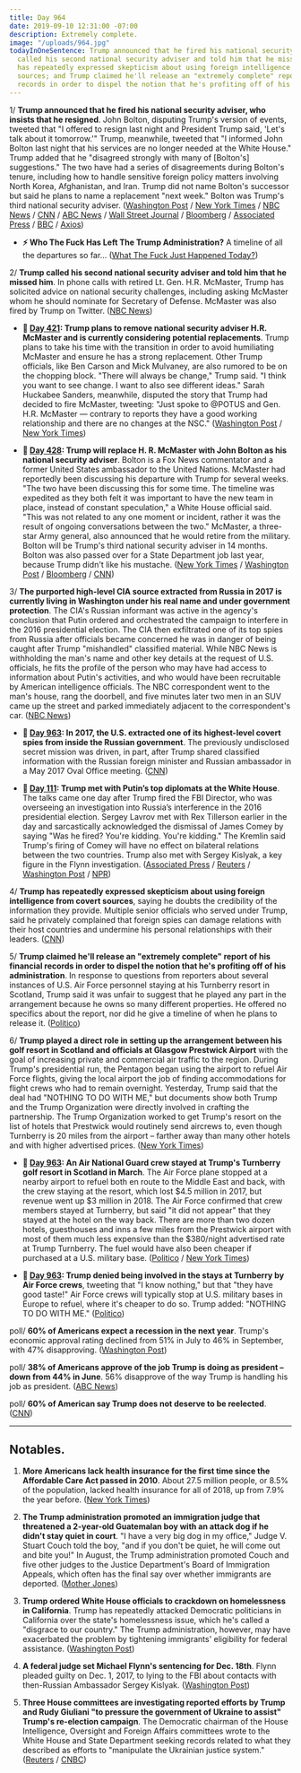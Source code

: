 ```yaml
---
title: Day 964
date: 2019-09-10 12:31:00 -07:00
description: Extremely complete.
image: "/uploads/964.jpg"
todayInOneSentence: Trump announced that he fired his national security adviser; Trump
  called his second national security adviser and told him that he missed him; Trump
  has repeatedly expressed skepticism about using foreign intelligence from covert
  sources; and Trump claimed he'll release an "extremely complete" report of his financial
  records in order to dispel the notion that he's profiting off of his administration.
---
```


1/ **Trump announced that he fired his national security adviser, who insists that he resigned**. John Bolton, disputing Trump's version of events, tweeted that "I offered to resign last night and President Trump said, 'Let's talk about it tomorrow.'" Trump, meanwhile, tweeted that "I informed John Bolton last night that his services are no longer needed at the White House." Trump added that he "disagreed strongly with many of \[Bolton's\] suggestions." The two have had a series of disagreements during Bolton's tenure, including how to handle sensitive foreign policy matters involving North Korea, Afghanistan, and Iran. Trump did not name Bolton's successor but said he plans to name a replacement "next week." Bolton was Trump's third national security adviser. ([Washington Post](https://www.washingtonpost.com/politics/trump-fires-bolton-as-national-security-adviser-saying-he-disagreed-strongly-with-many-of-his-suggestions/2019/09/10/13409e2c-d3b9-11e9-9610-fb56c5522e1c_story.html) / [New York Times](https://www.nytimes.com/2019/09/10/us/politics/john-bolton-national-security-adviser-trump.html) / [NBC News](https://www.nbcnews.com/politics/donald-trump/trump-fires-national-security-adviser-john-bolton-n1051986) / [CNN](https://www.cnn.com/2019/09/10/politics/trump-john-bolton-out/) / [ABC News](https://abcnews.go.com/Politics/trump-fires-national-security-adviser-john-bolton/story?id=65512257) / [Wall Street Journal](https://www.wsj.com/articles/trump-says-john-bolton-is-leaving-white-house-11568131727) / [Bloomberg](https://www.bloomberg.com/news/articles/2019-09-10/trump-fires-bolton-as-top-security-adviser-citing-disagreements) / [Associated Press](https://apnews.com/788d664afbfd4565805dc1c0de8d4ffb) / [BBC](https://www.bbc.com/news/world-us-canada-49655279) / [Axios](https://www.axios.com/john-bolton-fired-donald-trump-tweet-a69a3771-2a62-4b15-a643-76f38d0614fb.html))

* **⚡️ Who The Fuck Has Left The Trump Administration?** A timeline of all the departures so far... ([What The Fuck Just Happened Today?](https://talk.whatthefuckjusthappenedtoday.com/t/who-the-fuck-has-left-the-trump-administration/908))

2/ **Trump called his second national security adviser and told him that he missed him**. In phone calls with retired Lt. Gen. H.R. McMaster, Trump has solicited advice on national security challenges, including asking McMaster whom he should nominate for Secretary of Defense. McMaster was also fired by Trump on Twitter. ([NBC News](https://www.nbcnews.com/politics/national-security/frustration-bolton-mounted-trump-reached-out-ex-adviser-mcmaster-n1051996))

* **📌 [Day 421](https://whatthefuckjusthappenedtoday.com/2018/03/16/day-421/#1-trump-plans-to-remove-national-sec): Trump plans to remove national security adviser H.R. McMaster and is currently considering potential replacements**. Trump plans to take his time with the transition in order to avoid humiliating McMaster and ensure he has a strong replacement. Other Trump officials, like Ben Carson and Mick Mulvaney, are also rumored to be on the chopping block. "There will always be change," Trump said. "I think you want to see change. I want to also see different ideas." Sarah Huckabee Sanders, meanwhile, disputed the story that Trump had decided to fire McMaster, tweeting: "Just spoke to @POTUS and Gen. H.R. McMaster — contrary to reports they have a good working relationship and there are no changes at the NSC." ([Washington Post](https://www.washingtonpost.com/politics/trump-decides-to-remove-national-security-adviser-and-others-may-follow/2018/03/15/fea2ebae-285c-11e8-bc72-077aa4dab9ef_story.html?utm_term=.aea9427e1773) / [New York Times](https://www.nytimes.com/2018/03/15/us/politics/trump-white-house-turnover.html))

* **📌 [Day 428](https://whatthefuckjusthappenedtoday.com/2018/03/23/day-428/#4-trump-will-replace-h-r-mcmaster-wi): Trump will replace H. R. McMaster with John Bolton as his national security adviser**. Bolton is a Fox News commentator and a former United States ambassador to the United Nations. McMaster had reportedly been discussing his departure with Trump for several weeks. "The two have been discussing this for some time. The timeline was expedited as they both felt it was important to have the new team in place, instead of constant speculation," a White House official said. "This was not related to any one moment or incident, rather it was the result of ongoing conversations between the two." McMaster, a three-star Army general, also announced that he would retire from the military. Bolton will be Trump's third national security adviser in 14 months. Bolton was also passed over for a State Department job last year, because Trump didn't like his mustache. ([New York Times](https://www.nytimes.com/2018/03/22/us/politics/hr-mcmaster-trump-bolton.html) / [Washington Post](https://www.washingtonpost.com/world/national-security/trump-names-former-ambassador-john-bolton-as-his-new-national-security-adviser/2018/03/22/aa1d19e6-2e20-11e8-8ad6-fbc50284fce8_story.html) / [Bloomberg](https://www.bloomberg.com/news/articles/2018-03-22/trump-replaces-mcmaster-with-bolton-as-national-security-adviser) / [CNN](https://www.cnn.com/2018/03/22/politics/trump-replace-national-security-adviser-mcmaster-bolton/index.html))

3/ **The purported high-level CIA source extracted from Russia in 2017 is currently living in Washington under his real name and under government protection**. The CIA's Russian informant was active in the agency's conclusion that Putin ordered and orchestrated the campaign to interfere in the 2016 presidential election. The CIA then exfiltrated one of its top spies from Russia after officials became concerned he was in danger of being caught after Trump "mishandled" classified material. While NBC News is withholding the man's name and other key details at the request of U.S. officials, he fits the profile of the person who may have had access to information about Putin's activities, and who would have been recruitable by American intelligence officials. The NBC correspondent went to the man's house, rang the doorbell, and five minutes later two men in an SUV came up the street and parked immediately adjacent to the correspondent's car. ([NBC News](https://www.nbcnews.com/news/us-news/possible-ex-russian-spy-cia-living-washington-area-n1051741))

* **📌 [Day 963](https://whatthefuckjusthappenedtoday.com/2019/09/09/day-963/#3-in-2017-the-u-s-extracted-one-of-i): In 2017, the U.S. extracted one of its highest-level covert spies from inside the Russian government**. The previously undisclosed secret mission was driven, in part, after Trump shared classified information with the Russian foreign minister and Russian ambassador in a May 2017 Oval Office meeting. ([CNN](https://www.cnn.com/2019/09/09/politics/russia-us-spy-extracted/index.html))

* **📌 [Day 111](https://whatthefuckjusthappenedtoday.com/2017/05/10/Day-111/#1-trump-met-with-putin%E2%80%99s-top-diploma): Trump met with Putin’s top diplomats at the White House**. The talks came one day after Trump fired the FBI Director, who was overseeing an investigation into Russia’s interference in the 2016 presidential election. Sergey Lavrov met with Rex Tillerson earlier in the day and sarcastically acknowledged the dismissal of James Comey by saying "Was he fired? You're kidding. You're kidding." The Kremlin said Trump's firing of Comey will have no effect on bilateral relations between the two countries. Trump also met with Sergey Kislyak, a key figure in the Flynn investigation. ([Associated Press](https://apnews.com/190c006d277c48f7954e472282a2436b/Official:-Trump-may-meet-top-Russian-diplomat-in-White-House) / [Reuters](https://www.reuters.com/article/us-usa-russia-idUSKBN1861V4) / [Washington Post](https://www.washingtonpost.com/world/national-security/trump-to-meet-top-russian-diplomat-at-the-white-house/2017/05/09/a32ccba6-3531-11e7-ab03-aa29f656f13e_story.html) / [NPR](http://www.npr.org/sections/thetwo-way/2017/05/10/527755991/trump-meets-with-russias-lavrov-at-the-white-house-today))

4/ **Trump has repeatedly expressed skepticism about using foreign intelligence from covert sources**, saying he doubts the credibility of the information they provide. Multiple senior officials who served under Trump, said he privately complained that foreign spies can damage relations with their host countries and undermine his personal relationships with their leaders. ([CNN](https://www.cnn.com/2019/09/10/politics/donald-trump-foreign-spies-skeptical/))

5/ **Trump claimed he'll release an "extremely complete" report of his financial records in order to dispel the notion that he's profiting off of his administration**. In response to questions from reporters about several instances of U.S. Air Force personnel staying at his Turnberry resort in Scotland, Trump said it was unfair to suggest that he played any part in the arrangement because he owns so many different properties. He offered no specifics about the report, nor did he give a timeline of when he plans to release it. ([Politico](https://www.politico.com/story/2019/09/09/trump-financial-information-1486965))

6/ **Trump played a direct role in setting up the arrangement between his golf resort in Scotland and officials at Glasgow Prestwick Airport** with the goal of increasing private and commercial air traffic to the region. During Trump's presidential run, the Pentagon began using the airport to refuel Air Force flights, giving the local airport the job of finding accommodations for flight crews who had to remain overnight. Yesterday, Trump said that the deal had "NOTHING TO DO WITH ME," but documents show both Trump and the Trump Organization were directly involved in crafting the partnership. The Trump Organization worked to get Trump's resort on the list of hotels that Prestwick would routinely send aircrews to, even though Turnberry is 20 miles from the airport – farther away than many other hotels and with higher advertised prices. ([New York Times](https://www.nytimes.com/2019/09/09/us/politics/trump-hotel-turnberry.html))

* **📌 [Day 963](https://whatthefuckjusthappenedtoday.com/2019/09/09/day-963/#1-an-air-national-guard-crew-stayed): An Air National Guard crew stayed at Trump's Turnberry golf resort in Scotland in March**. The Air Force plane stopped at a nearby airport to refuel both en route to the Middle East and back, with the crew staying at the resort, which lost $4.5 million in 2017, but revenue went up $3 million in 2018. The Air Force confirmed that crew members stayed at Turnberry, but said "it did not appear" that they stayed at the hotel on the way back. There are more than two dozen hotels, guesthouses and inns a few miles from the Prestwick airport with most of them much less expensive than the $380/night advertised rate at Trump Turnberry. The fuel would have also been cheaper if purchased at a U.S. military base. ([Politico](https://www.politico.com/story/2019/09/06/air-force-trump-scottish-retreat-1484337) / [New York Times](https://www.nytimes.com/2019/09/07/us/politics/military-stopover-trump-turnberry.html))

* **📌 [Day 963](https://whatthefuckjusthappenedtoday.com/2019/09/09/day-963/#2-trump-denied-being-involved-in-the): Trump denied being involved in the stays at Turnberry by Air Force crews**, tweeting that "I know nothing," but that "they have good taste!" Air Force crews will typically stop at U.S. military bases in Europe to refuel, where it's cheaper to do so. Trump added: "NOTHING TO DO WITH ME." ([Politico](https://www.politico.com/story/2019/09/09/trump-air-force-scotland-resort-1486440))

poll/ **60% of Americans expect a recession in the next year**. Trump's economic approval rating declined from 51% in July to 46% in September, with 47% disapproving. ([Washington Post](https://www.washingtonpost.com/politics/six-in-10-americans-expect-a-recession-and-higher-prices-as-trumps-approval-rating-slips-washington-post-abc-news-poll-finds/2019/09/10/d99f3408-d2d7-11e9-ab26-e6dbebac45d3_story.html))

poll/ **38% of Americans approve of the job Trump is doing as president – down from 44% in June**. 56% disapprove of the way Trump is handling his job as president. ([ABC News](https://abcnews.go.com/Politics/ten-call-recession-trump-approval-drops-points-poll/story?id=65414875))

poll/ **60% of American say Trump does not deserve to be reelected**. ([CNN](https://www.cnn.com/2019/09/10/politics/cnn-poll-trump-reelection-2020/index.html))

---

## Notables.

1. **More Americans lack health insurance for the first time since the Affordable Care Act passed in 2010**. About 27.5 million people, or 8.5% of the population, lacked health insurance for all of 2018, up from 7.9% the year before. ([New York Times](https://www.nytimes.com/2019/09/10/business/economy/health-insurance-poverty-rate-census.html))

2. **The Trump administration promoted an immigration judge that threatened a 2-year-old Guatemalan boy with an attack dog if he didn't stay quiet in court**. "I have a very big dog in my office," Judge V. Stuart Couch told the boy, "and if you don't be quiet, he will come out and bite you!" In August, the Trump administration promoted Couch and five other judges to the Justice Department's Board of Immigration Appeals, which often has the final say over whether immigrants are deported. ([Mother Jones](https://www.motherjones.com/politics/2019/09/judge-promoted-by-trump-administration-threatened-a-2-year-old-with-an-attack-dog/))

3. **Trump ordered White House officials to crackdown on homelessness in California**. Trump has repeatedly attacked Democratic politicians in California over the state's homelessness issue, which he's called a "disgrace to our country." The Trump administration, however, may have exacerbated the problem by tightening immigrants' eligibility for federal assistance. ([Washington Post](https://www.washingtonpost.com/business/2019/09/10/trump-pushing-major-crackdown-homeless-camps-california-with-aides-discussing-moving-residents-government-backed-facilities/))

4. **A federal judge set Michael Flynn's sentencing for Dec. 18th**. Flynn pleaded guilty on Dec. 1, 2017, to lying to the FBI about contacts with then-Russian Ambassador Sergey Kislyak. ([Washington Post](https://www.washingtonpost.com/local/legal-issues/michael-flynn-sentencing-set-for-dec-18-in-case-where-he-pleaded-guilty-to-lying-to-fbi/2019/09/10/f6ced252-d315-11e9-86ac-0f250cc91758_story.html))

5. **Three House committees are investigating reported efforts by Trump and Rudy Giuliani "to pressure the government of Ukraine to assist" Trump's re-election campaign**. The Democratic chairman of the House Intelligence, Oversight and Foreign Affairs committees wrote to the White House and State Department seeking records related to what they described as efforts to "manipulate the Ukrainian justice system." ([Reuters](https://www.reuters.com/article/us-usa-trump-ukraine-giuliani-idUSKCN1VU1SA) / [CNBC](https://www.cnbc.com/2019/09/09/house-will-probe-trump-giuliani-pressure-on-ukraine-to-hurt-biden.html))
